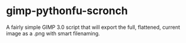 # gimp-pythonfu-scronch
A fairly simple GIMP 3.0 script that will export the full, flattened, current image as a .png with smart filenaming.
